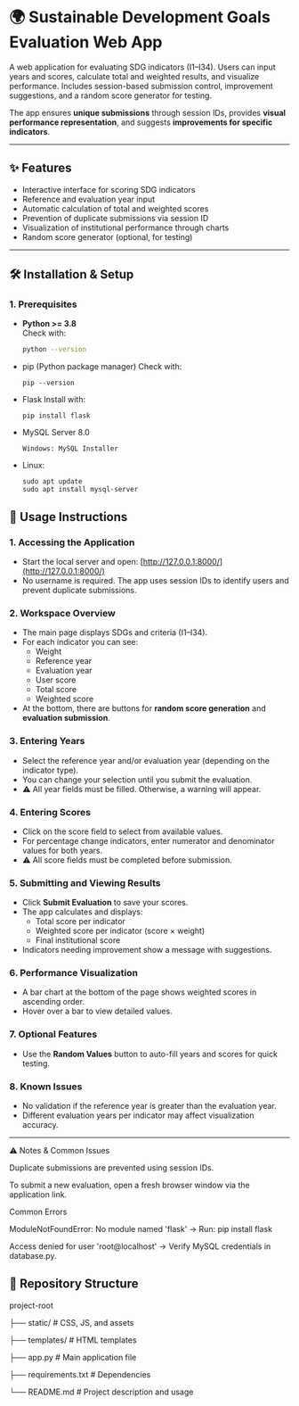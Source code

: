 # 🌍 Sustainable Development Goals Evaluation Web App
A web application for evaluating SDG indicators (I1–I34). Users can input years and scores, calculate total and weighted results, and visualize performance. Includes session-based submission control, improvement suggestions, and a random score generator for testing.
 

The app ensures **unique submissions** through session IDs, provides **visual performance representation**, and suggests **improvements for specific indicators**.  

---

## ✨ Features
- Interactive interface for scoring SDG indicators  
- Reference and evaluation year input  
- Automatic calculation of total and weighted scores  
- Prevention of duplicate submissions via session ID  
- Visualization of institutional performance through charts  
- Random score generator (optional, for testing)  

---


## 🛠 Installation & Setup

### 1. Prerequisites
- **Python >= 3.8**  
  Check with:  
  ```bash
  python --version
- pip (Python package manager)
  Check with:

      pip --version


- Flask
Install with:

      pip install flask

- MySQL Server 8.0

      Windows: MySQL Installer

- Linux:

      sudo apt update
      sudo apt install mysql-server



## 🚀 Usage Instructions

### 1. Accessing the Application
- Start the local server and open: [http://127.0.0.1:8000/](http://127.0.0.1:8000/)  
- No username is required. The app uses session IDs to identify users and prevent duplicate submissions.  

### 2. Workspace Overview
- The main page displays SDGs and criteria (I1–I34).  
- For each indicator you can see:  
  - Weight  
  - Reference year  
  - Evaluation year  
  - User score  
  - Total score  
  - Weighted score  
- At the bottom, there are buttons for **random score generation** and **evaluation submission**.  

### 3. Entering Years
- Select the reference year and/or evaluation year (depending on the indicator type).  
- You can change your selection until you submit the evaluation.  
- ⚠️ All year fields must be filled. Otherwise, a warning will appear.  

### 4. Entering Scores
- Click on the score field to select from available values.  
- For percentage change indicators, enter numerator and denominator values for both years.  
- ⚠️ All score fields must be completed before submission.  

### 5. Submitting and Viewing Results
- Click **Submit Evaluation** to save your scores.  
- The app calculates and displays:  
  - Total score per indicator  
  - Weighted score per indicator (score × weight)  
  - Final institutional score  
- Indicators needing improvement show a message with suggestions.  

### 6. Performance Visualization
- A bar chart at the bottom of the page shows weighted scores in ascending order.  
- Hover over a bar to view detailed values.  

### 7. Optional Features
- Use the **Random Values** button to auto-fill years and scores for quick testing.  

### 8. Known Issues
- No validation if the reference year is greater than the evaluation year.  
- Different evaluation years per indicator may affect visualization accuracy.  

---

⚠️ Notes & Common Issues

Duplicate submissions are prevented using session IDs.

To submit a new evaluation, open a fresh browser window via the application link.

Common Errors

ModuleNotFoundError: No module named 'flask' → Run:
pip install flask

Access denied for user 'root@localhost' → Verify MySQL credentials in database.py.


## 📂 Repository Structure

project-root

├── static/ # CSS, JS, and assets

├── templates/ # HTML templates

├── app.py # Main application file 

├── requirements.txt # Dependencies

└── README.md # Project description and usage


